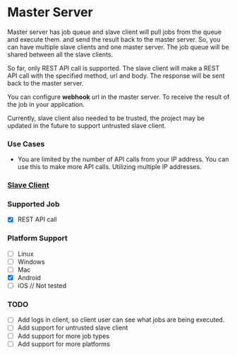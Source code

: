 # Master Server

Master server has job queue and slave client will pull jobs from the queue and execute them. and send the result back to
the master server. So, you can have multiple slave clients and one master server. The job queue will be shared between
all the slave clients.

So far, only REST API call is supported. The slave client will make a REST API call with the specified method, url and
body. The response will be sent back to the master server.

You can configure **webhook** url in the master server. To receive the result of the job in your application.

Currently, slave client also needed to be trusted, the project may be updated in the future to support untrusted slave
client.

### Use Cases

- You are limited by the number of API calls from your IP address. You can use this to make
  more API calls. Utilizing multiple IP addresses.

### [Slave Client](https://github.com/k4anubhav/slave_client)

### Supported Job

- [x] REST API call

### Platform Support

- [ ] Linux
- [ ] Windows
- [ ] Mac
- [x] Android
- [ ] iOS // Not tested

### TODO

- [ ] Add logs in client, so client user can see what jobs are being executed.
- [ ] Add support for untrusted slave client
- [ ] Add support for more job types
- [ ] Add support for more platforms